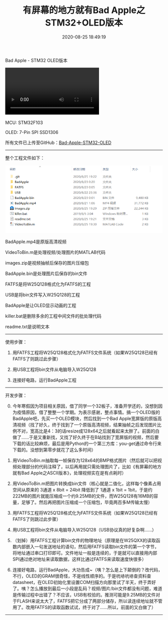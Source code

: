 ﻿---
title: 有屏幕的地方就有Bad Apple之STM32+OLED版本
date: 2020-08-25 18:49:19
categories: Others
---

Bad Apple - STM32 OLED版本

<video src="./有屏幕的地方就有BadApple之STM32+OLED版本/video.mp4" controls="controls">您的浏览器不支持播放该视频</video>

MCU: STM32F103

OLED: 7-Pin SPI SSD1306

所有文件已上传至GitHub：[Bad-Apple-STM32-OLED](https://github.com/chen-qingyu/Bad-Apple-STM32-OLED)

---

整个工程文件如下：

![](./有屏幕的地方就有BadApple之STM32+OLED版本/1.png)

BadApple.mp4是原版高清视频

VideoToBin.m是处理视频/处理图片的MATLAB代码

images.zip是视频抽帧后保存的图片压缩包

BadApple.bin是处理图片后保存的bin文件

FATFS是将W25Q128格式化为FATFS的工程

USB是将bin文件写入W25Q128的工程

BadApple是让OLED显示动画的工程

killer.bat是删除多余的工程中间文件的批处理代码

readme.txt是说明文本

---

使用步骤：

1. 用FATFS工程将W25Q128格式化为FATFS文件系统（如果W25Q128已经有FATFS了则跳过此步骤）

2. 用USB工程将bin文件从电脑导入W25Q128

3. 连接好电路，运行BadApple工程

---

开发步骤：

0. 今年寒假因为项目相关原因，借了同学一个32板子，准备开学还的，没想到因为疫情原因，借了整整一个学期。为表示感谢，整点事情。搞一个OLED版的BadApple吧，先买一个OLED模块，然后找到一个Bad Apple宽屏版的原版高清视频（找了好久，终于找到了一个原版高清视频，结果抽帧之后发现图片比例不对，宽高比是4：3的话resize成128x64之后就看起来太胖了。前面的白做了……于是又重新找，又找了好久终于在B站找到了宽屏版的视频，然后要下载的话比较麻烦，最后是用Python的一个第三方库：you-get通过命令行来下载的。没想到第零步就花了这么多时间）

1. 用VideoToBin.m抽取每一帧保存为128x64的BMP格式图片（然后就可以把视频处理部分的代码注释了，以后再用就只需处理图片了，比如《有屏幕的地方就有Bad Apple之ASCII版本》，处理视频实在是有点耗时）

2. 用VideoToBin.m把图片转换成bin文件（核心就是二值化，这样每个像素占用空间从原来的 3通道 x 8bit = 24bit 降低到了 1通道 x 1bit = 1bit，于是约222MB的图片就能压缩成一个约9.25MB的文件，而W25Q128有16MB的容量，足够了。然后再把图片压缩成一个压缩包，毕竟两百多M传输太慢）

3. 用FATFS工程将W25Q128格式化为FATFS文件系统（如果W25Q128已经有FATFS了则跳过此步骤）

4. 用USB工程将bin文件从电脑导入W25Q128（USB协议真的好复杂啊……）

5. （划掉）用FATFS工程计算bin文件的物理地址（原理是在W25QXX的读取函数内部嵌入一句发送地址的语句，然后用FATFS读取bin文件的第一个字节，将地址通过串口打印即可。文件地址一般是连续的，于是就可以直接用内部SPI通过绝对地址来读取数据，这样比通过FATFS来读取速度快很多）

6. 连接好电路，运行BadApple，大功告成~（咦？怎么是上下颠倒的？改代码，不行，OLED的GRAM很奇怪，不是线性顺序的。于是吭哧吭哧查资料查datasheet，在OLED初始化里设置COM扫描方向那里试了半天，终于弄好了。咦？怎么播放到最后一小段是乱码？视频/图片/bin文件都没有问题，难道是传输过程中出错了？不应该，USB有校验的。推测可能是9.25MB的文件对于FLASH来说太大了，FATFS把它分成了两部分储存，所以读连续地址就不管用了。改用FATFS的读取函数试试，终于对了……所以，前面的又白做了）

---
